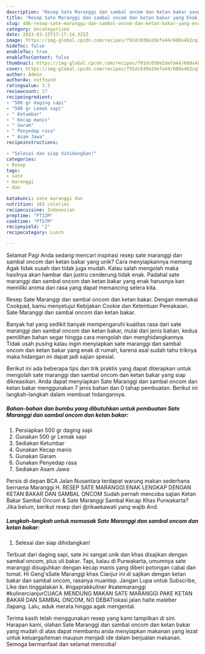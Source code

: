 ```yaml
---
description: "Resep Sate Maranggi dan sambal oncom dan ketan bakar yang Enak, Enak"
title: "Resep Sate Maranggi dan sambal oncom dan ketan bakar yang Enak, Enak"
slug: 486-resep-sate-maranggi-dan-sambal-oncom-dan-ketan-bakar-yang-enak-enak
category: Uncategorized
date: 2023-03-15T17:17:14.325Z
image: https://img-global.cpcdn.com/recipes/f91dc030e2defa44/680x482cq70/sate-maranggi-dan-sambal-oncom-dan-ketan-bakar-foto-resep-utama.jpg
hideToc: false
enableToc: true
enableTocContent: false
thumbnail: https://img-global.cpcdn.com/recipes/f91dc030e2defa44/680x482cq70/sate-maranggi-dan-sambal-oncom-dan-ketan-bakar-foto-resep-utama.jpg
cover: https://img-global.cpcdn.com/recipes/f91dc030e2defa44/680x482cq70/sate-maranggi-dan-sambal-oncom-dan-ketan-bakar-foto-resep-utama.jpg
author: Admin
authorAv: notfound
ratingvalue: 3.5
reviewcount: 17
recipeingredient:
- "500 gr daging sapi"
- "500 gr Lemak sapi"
- " Ketumbar"
- " Kecap manis"
- " Garam"
- " Penyedap rasa"
- " Asam Jawa"
recipeinstructions:

- "Selesai dan siap dihidangkan!"
categories:
- Resep
tags:
- sate
- maranggi
- dan

katakunci: sate maranggi dan 
nutrition: 163 calories
recipecuisine: Indonesian
preptime: "PT12M"
cooktime: "PT57M"
recipeyield: "2"
recipecategory: Lunch

---
```



Selamat Pagi Anda sedang mencari inspirasi resep sate maranggi dan sambal oncom dan ketan bakar yang unik? Cara menyiapkannya memang Agak tidak susah dan tidak juga mudah. Kalau salah mengolah maka hasilnya akan hambar dan justru cenderung tidak enak. Padahal sate maranggi dan sambal oncom dan ketan bakar yang enak harusnya kan memiliki aroma dan rasa yang dapat memancing selera kita.


Resep Sate Maranggi dan sambal oncom dan ketan bakar. Dengan memakai Cookpad, kamu menyetujui Kebijakan Cookie dan Ketentuan Pemakaian. Sate Maranggi dan sambal oncom dan ketan bakar.

Banyak hal yang sedikit banyak mempengaruhi kualitas rasa dari sate maranggi dan sambal oncom dan ketan bakar, mulai dari jenis bahan, kedua pemilihan bahan segar hingga cara mengolah dan menghidangkannya. Tidak usah pusing kalau ingin menyiapkan sate maranggi dan sambal oncom dan ketan bakar yang enak di rumah, karena asal sudah tahu triknya maka hidangan ini dapat jadi sajian spesial.


Berikut ini ada beberapa tips dan trik praktis yang dapat diterapkan untuk mengolah sate maranggi dan sambal oncom dan ketan bakar yang siap dikreasikan. Anda dapat menyiapkan Sate Maranggi dan sambal oncom dan ketan bakar menggunakan 7 jenis bahan dan 0 tahap pembuatan. Berikut ini langkah-langkah dalam membuat hidangannya.

<!--inarticleads1-->

##### Bahan-bahan dan bumbu yang dibutuhkan untuk pembuatan Sate Maranggi dan sambal oncom dan ketan bakar:

1. Persiapkan 500 gr daging sapi
1. Gunakan 500 gr Lemak sapi
1. Sediakan  Ketumbar
1. Gunakan  Kecap manis
1. Gunakan  Garam
1. Gunakan  Penyedap rasa
1. Sediakan  Asam Jawa


Persis di depan BCA Jalan Nusantara terdapat warung makan sederhana bernama Maranggi H. RESEP SATE MARANGGI ENAK LENGKAP DENGAN KETAN BAKAR DAN SAMBAL ONCOM Sudah pernah mencoba sajian Ketan Bakar Sambal Oncom &amp; Sate Maranggi Sambal Kecap Khas Purwakarta? Jika belum, berikut resep dari @rikaekawati yang wajib And. 

<!--inarticleads2-->

##### Langkah-langkah untuk memasak Sate Maranggi dan sambal oncom dan ketan bakar:


1. Selesai dan siap dihidangkan!

Terbuat dari daging sapi, sate ini sangat unik dan khas disajikan dengan sambal oncom, plus uli bakar. Tapi, kalau di Purwakarta, umumnya sate maranggi disuguhkan dengan kecap manis yang diberi potongan cabai dan tomat. Hi Geng&#39;sSate Maranggi khas Cianjur ini di sajikan dengan ketan bakar dan sambal oncom, rasanya muantep. Jangan Lupa untuk Subscribe, Like dan tinggalakan k. #ngaprakkuliner #satemaranggi #kulinercianjurCUACA MENDUNG MAKAN SATE MARANGGI PAKE KETAN BAKAR DAN SAMBAL ONCOM, NO DEBATlokasi jalan halte maleber /lapang. Lalu, aduk merata hingga agak mengental. 

Terima kasih telah menggunakan resep yang kami tampilkan di sini. Harapan kami, olahan Sate Maranggi dan sambal oncom dan ketan bakar yang mudah di atas dapat membantu anda menyiapkan makanan yang lezat untuk keluarga/teman maupun menjadi ide dalam berjualan makanan. Semoga bermanfaat dan selamat mencoba!
